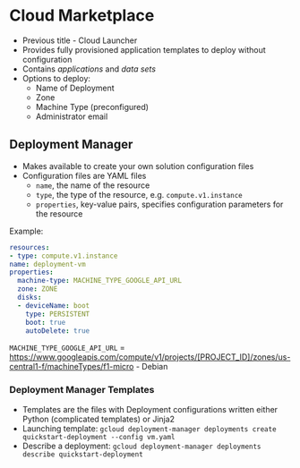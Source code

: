 # Cloud Marketplace

* Previous title - Cloud Launcher
* Provides fully provisioned application templates to deploy without configuration
* Contains *applications* and *data sets*
* Options to deploy:
  * Name of Deployment
  * Zone
  * Machine Type (preconfigured)
  * Administrator email

## Deployment Manager

* Makes available to create your own solution configuration files
* Configuration files are YAML files
  * `name`, the name of the resource
  * `type`, the type of the resource, e.g. `compute.v1.instance`
  * `properties`, key-value pairs, specifies configuration parameters for the resource

Example:

```YAML
resources:
- type: compute.v1.instance
name: deployment-vm
properties:
  machine-type: MACHINE_TYPE_GOOGLE_API_URL
  zone: ZONE
  disks:
  - deviceName: boot
    type: PERSISTENT
    boot: true
    autoDelete: true
```

`MACHINE_TYPE_GOOGLE_API_URL` = <https://www.googleapis.com/compute/v1/projects/[PROJECT_ID]/zones/us-central1-f/machineTypes/f1-micro> - Debian

### Deployment Manager Templates

* Templates are the files with Deployment configurations written either Python (complicated templates) or Jinja2
* Launching template: `gcloud deployment-manager deployments create quickstart-deployment --config vm.yaml`
* Describe a deployment: `gcloud deployment-manager deployments describe quickstart-deployment`
